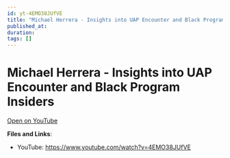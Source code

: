 ```yaml
---
id: yt-4EMO38JUfVE
title: "Michael Herrera - Insights into UAP Encounter and Black Program Insiders"
published_at: 
duration: 
tags: []
---
```


# Michael Herrera - Insights into UAP Encounter and Black Program Insiders

[Open on YouTube](https://www.youtube.com/watch?v=4EMO38JUfVE)

**Files and Links**:
- YouTube: https://www.youtube.com/watch?v=4EMO38JUfVE
